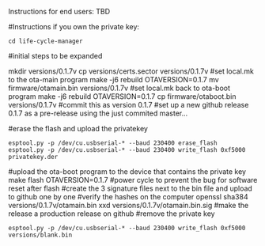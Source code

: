 Instructions for end users:
TBD

#Instructions if you own the private key:
```
cd life-cycle-manager
```
#initial steps to be expanded

mkdir versions/0.1.7v
cp versions/certs.sector versions/0.1.7v
#set local.mk to the ota-main program
make -j6 rebuild OTAVERSION=0.1.7
mv firmware/otamain.bin versions/0.1.7v
#set local.mk back to ota-boot program
make -j6 rebuild OTAVERSION=0.1.7
cp firmware/otaboot.bin versions/0.1.7v
#commit this as version 0.1.7
#set up a new github release 0.1.7 as a pre-release using the just commited master...

#erase the flash and upload the privatekey
```
esptool.py -p /dev/cu.usbserial-* --baud 230400 erase_flash 
esptool.py -p /dev/cu.usbserial-* --baud 230400 write_flash 0xf5000 privatekey.der
```
#upload the ota-boot program to the device that contains the private key
make flash OTAVERSION=0.1.7
#power cycle to prevent the bug for software reset after flash
#create the 3 signature files next to the bin file and upload to github one by one
#verify the hashes on the computer
openssl sha384 versions/0.1.7v/otamain.bin
xxd versions/0.1.7v/otamain.bin.sig
#make the release a production release on github
#remove the private key
```
esptool.py -p /dev/cu.usbserial-* --baud 230400 write_flash 0xf5000 versions/blank.bin
```
